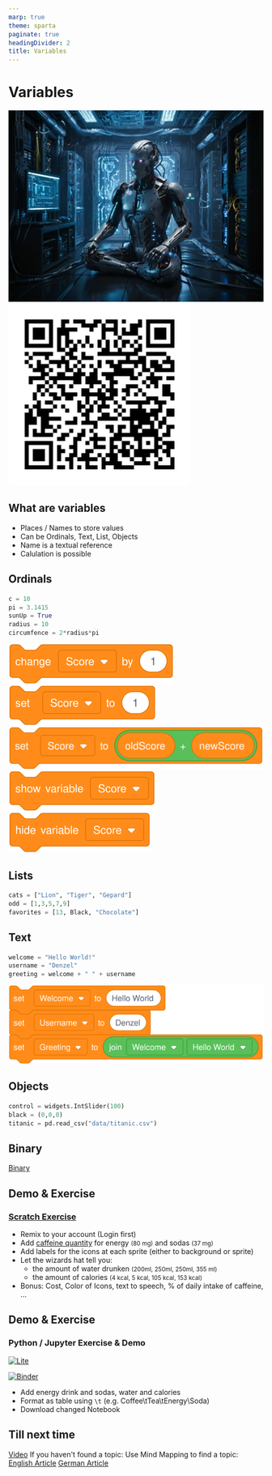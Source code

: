 ```yaml
---
marp: true
theme: sparta
paginate: true
headingDivider: 2
title: Variables
---
```

<!-- _paginate: skip -->
<!-- _class: title -->
# Variables
![bg](../img/robot6.jpg)
![bg left:70%](../img/qrcodeVariable.png)

## What are variables

* Places / Names to store values
* Can be Ordinals, Text, List, Objects
* Name is a textual reference
* Calulation is possible


## Ordinals

```python
c = 10
pi = 3.1415
sunUp = True
radius = 10
circumfence = 2*radius*pi
```

![](../img/scratch/variables/change.svg)
![](../img/scratch/variables/set.svg)
![](../img/scratch/variables/setWithCalculation.svg)
![](../img/scratch/variables/show.svg)
![](../img/scratch/variables/hide.svg)

## Lists
```python
cats = ["Lion", "Tiger", "Gepard"]
odd = [1,3,5,7,9]
favorites = [13, Black, "Chocolate"]
```
## Text
```python
welcome = "Hello World!"
username = "Denzel"
greeting = welcome + " " + username
```
![](../img/scratch/variables/textExample.svg)
## Objects
```python
control = widgets.IntSlider(100)
black = (0,0,0)
titanic = pd.read_csv("data/titanic.csv")
```
## Binary
[Binary](https://sethideclercq.com/tools/binaryvisualiser.html)
## Demo & Exercise
### [Scratch Exercise](https://scratch.mit.edu/projects/1086026680/)

* Remix to your account (Login first)
* Add [caffeine quantity](https://www.eufic.org/en/healthy-living/article/caffeine-levels-in-different-foods-and-drinks) for energy <small>(80 mg)</small> and sodas <small>(37 mg)</small>
* Add labels for the icons at each sprite (either to background or sprite)
* Let the wizards hat tell you: 
    * the amount of water drunken <small>(200ml, 250ml, 250ml, 355 ml)</small>
    * the amount of calories <small>(4 kcal, 5 kcal, 105 kcal, 153 kcal)</small>
* Bonus: Cost, Color of Icons, text to speech, % of daily intake of caffeine, ...

## Demo & Exercise
### Python / Jupyter Exercise & Demo

[![Lite](https://pypi-camo.freetls.fastly.net/4946a95afc1514558f07534b4cd78824d41d6e20/68747470733a2f2f6a7570797465726c6974652e727466642e696f2f656e2f6c61746573742f5f7374617469632f62616467652e737667)](https://oliverdenzelhfu.github.io/Programming/lite/notebooks/index.html?path=Variables.ipynb)

[![Binder](https://mybinder.org/badge_logo.svg)](https://mybinder.org/v2/gh/OliverDenzelHFU/Programming/06d20b395168c9750f7cee1e2ab70e477752a42a?urlpath=lab%2Ftree%2F3-Variables%2FVariables.ipynb)

* Add energy drink and sodas, water and calories
* Format as table using `\t` (e.g. Coffee\tTea\tEnergy\Soda)
* Download changed Notebook

## Till next time

[Video](https://www.youtube.com/watch?v=f4KOjWS_KZs)
If you haven't found a topic:
Use Mind Mapping to find a topic:
[English Article](https://www.mindmapping.com/mind-map)
[German Article](https://www.ideenfindung.de/Mind-Mapping-Kreativitätstechnik-Brainstorming-Ideenfindung.html)
